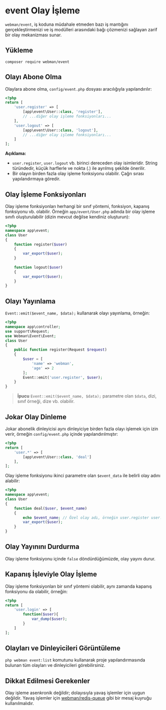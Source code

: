 # event Olay İşleme

`webman/event`, iş koduna müdahale etmeden bazı iş mantığını gerçekleştirmenizi ve iş modülleri arasındaki bağı çözmenizi sağlayan zarif bir olay mekanizması sunar.

## Yükleme
`composer require webman/event`

## Olayı Abone Olma
Olaylara abone olma, `config/event.php` dosyası aracılığıyla yapılandırılır:
```php
<?php
return [
    'user.register' => [
        [app\event\User::class, 'register'],
        // ...diğer olay işleme fonksiyonları...
    ],
    'user.logout' => [
        [app\event\User::class, 'logout'],
        // ...diğer olay işleme fonksiyonları...
    ]
];
```
**Açıklama:**
- `user.register`, `user.logout` vb. birinci dereceden olay isimleridir. String türündedir, küçük harflerle ve nokta (.) ile ayrılmış şekilde önerilir.
- Bir olayın birden fazla olay işleme fonksiyonu olabilir. Çağrı sırası yapılandırmaya göredir.

## Olay İşleme Fonksiyonları
Olay işleme fonksiyonları herhangi bir sınıf yöntemi, fonksiyon, kapanış fonksiyonu vb. olabilir.
Örneğin `app/event/User.php` adında bir olay işleme sınıfı oluşturulabilir (dizin mevcut değilse kendiniz oluşturun):
```php
<?php
namespace app\event;
class User
{
    function register($user)
    {
        var_export($user);
    }
 
    function logout($user)
    {
        var_export($user);
    }
}
```

## Olayı Yayınlama
`Event::emit($event_name, $data);` kullanarak olayı yayınlama, örneğin:
```php
<?php
namespace app\controller;
use support\Request;
use Webman\Event\Event;
class User
{
    public function register(Request $request)
    {
        $user = [
            'name' => 'webman',
            'age' => 2
        ];
        Event::emit('user.register', $user);
    }
}
```
> **İpucu**
> `Event::emit($event_name, $data);` parametre olan `$data`, dizi, sınıf örneği, dize vb. olabilir.

## Jokar Olay Dinleme
Jokar abonelik dinleyicisi aynı dinleyiciye birden fazla olayı işlemek için izin verir, örneğin `config/event.php` içinde yapılandırılmıştır:
```php
<?php
return [
    'user.*' => [
        [app\event\User::class, 'deal']
    ],
];
```
Olay işleme fonksiyonu ikinci parametre olan `$event_data` ile belirli olay adını alabilir:
```php
<?php
namespace app\event;
class User
{
    function deal($user, $event_name)
    {
        echo $event_name; // Özel olay adı, örneğin user.register user.logout vb.
        var_export($user);
    }
}
```
## Olay Yayınını Durdurma
Olay işleme fonksiyonu içinde `false` döndürdüğümüzde, olay yayını durur.

## Kapanış İşleviyle Olay İşleme
Olay işleme fonksiyonları bir sınıf yöntemi olabilir, aynı zamanda kapanış fonksiyonu da olabilir, örneğin:
```php
<?php
return [
    'user.login' => [
        function($user){
            var_dump($user);
        }
    ]
];
```
## Olayları ve Dinleyicileri Görüntüleme
`php webman event:list` komutunu kullanarak proje yapılandırmasında bulunan tüm olayları ve dinleyicileri görebilirsiniz.

## Dikkat Edilmesi Gerekenler
Olay işleme asenkronik değildir; dolayısıyla yavaş işlemler için uygun değildir. Yavaş işlemler için [webman/redis-queue](https://www.workerman.net/plugin/12) gibi bir mesaj kuyruğu kullanılmalıdır.
